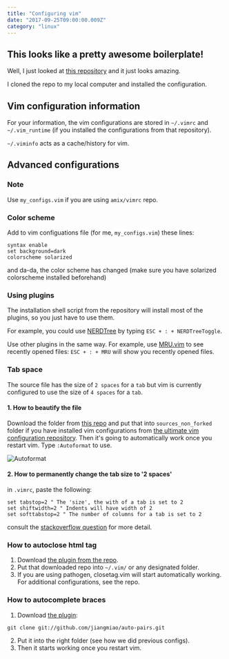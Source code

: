 ```yaml
---
title: "Configuring vim"
date: "2017-09-25T09:00:00.009Z"
category: "linux"
---
```

## This looks like a pretty awesome boilerplate!
Well, I just looked at [this repository](https://github.com/amix/vimrc) and it just looks amazing. 

I cloned the repo to my local computer and installed the configuration.

## Vim configuration information
For your information, the vim configurations are stored in `~/.vimrc` and `~/.vim_runtime` (if you installed the configurations from that repository).

`~/.viminfo` acts as a cache/history for vim. 

## Advanced configurations
### Note 
Use `my_configs.vim` if you are using `amix/vimrc` repo.

### Color scheme
Add to vim configuations file (for me, `my_configs.vim`) these lines:
```
syntax enable
set background=dark
colorscheme solarized
```
and da-da, the color scheme has changed (make sure you have solarized colorscheme installed beforehand)

### Using plugins
The installation shell script from the repository will install most of the plugins, so you just have to use them.

For example, you could use [NERDTree](https://github.com/scrooloose/nerdtree) by typing `ESC + : + NERDTreeToggle`.

Use other plugins in the same way. For example, use [MRU.vim](https://github.com/vim-scripts/mru.vim) to see recently opened files: 
`ESC + : + MRU` will show you recently opened files.

### Tab space
The source file has the size of `2 spaces` for a `tab` but vim is currently configured to use the size of `4 spaces` for a `tab`.

#### 1. How to beautify the file
Download the folder from [this repo](https://github.com/Chiel92/vim-autoformat) and put that into `sources_non_forked` folder if you have installed vim configurations from [the ultimate vim configuration repository](https://github.com/amix/vimrc). Then it's going to automatically work once you restart vim. Type `:Autoformat` to use.

![Autoformat]({{site.url}}/assets/images/Vim/2vimBeautify.png)

#### 2. How to permanently change the tab size to '2 spaces'
in `.vimrc`, paste the following:
```
set tabstop=2 " The 'size', the with of a tab is set to 2
set shiftwidth=2 " Indents will have width of 2
set softtabstop=2 " The number of columns for a tab is set to 2
```
consult the [stackoverflow question](https://stackoverflow.com/questions/1878974/redefine-tab-as-4-spaces) for more detail.

### How to autoclose html tag
1. Download [the plugin from the repo](https://github.com/alvan/vim-closetag).
2. Put that downloaded repo into `~/.vim/` or any designated folder.
3. If you are using pathogen, closetag.vim will start automatically working. For additional configurations, see the repo.

### How to autocomplete braces
1. Download [the plugin](https://github.com/jiangmiao/auto-pairs): 
  ```
  git clone git://github.com/jiangmiao/auto-pairs.git
  ```
2. Put it into the right folder (see how we did previous configs).
3. Then it starts working once you restart vim.
